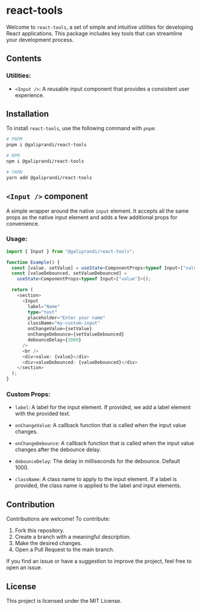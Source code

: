 # react-tools

Welcome to `react-tools`, a set of simple and intuitive utilities for developing React applications. This package includes key tools that can streamline your development process.

## Contents

### Utilities:

- `<Input />`: A reusable input component that provides a consistent user experience.

## Installation

To install `react-tools`, use the following command with `pnpm`:

```bash
# PNPM
pnpm i @galiprandi/react-tools

# NPM
npm i @galiprandi/react-tools

# YARN
yarn add @galiprandi/react-tools
```

## `<Input />` component

A simple wrapper around the native `input` element. It accepts all the same props as the native input element and adds a few additional props for convenience.

### Usage:

```ts
import { Input } from "@galiprandi/react-tools";

function Example() {
  const [value, setValue] = useState<ComponentProps<typeof Input>["value"]>();
  const [valueDebounced, setValueDebounced] =
    useState<ComponentProps<typeof Input>["value"]>();

  return (
    <section>
      <Input
        label="Name"
        type="text"
        placeholder="Enter your name"
        className="my-custom-input"
        onChangeValue={setValue}
        onChangeDebounce={setValueDebounced}
        debounceDelay={1000}
      />
      <br />
      <div>value: {value}</div>
      <div>valueDebounced: {valueDebounced}</div>
    </section>
  );
}
```

### Custom Props:

- `label`: A label for the input element. If provided, we add a label element with the provided text.

- `onChangeValue`: A callback function that is called when the input value changes.

- `onChangeDebounce`: A callback function that is called when the input value changes after the debounce delay.

- `debounceDelay`: The delay in milliseconds for the debounce. Default 1000.

- `className`: A class name to apply to the input element. If a label is provided, the class name is applied to the label and input elements.

## Contribution

Contributions are welcome! To contribute:

1. Fork this repository.
2. Create a branch with a meaningful description.
3. Make the desired changes.
4. Open a Pull Request to the main branch.

If you find an issue or have a suggestion to improve the project, feel free to open an issue.

## License

This project is licensed under the MIT License.
